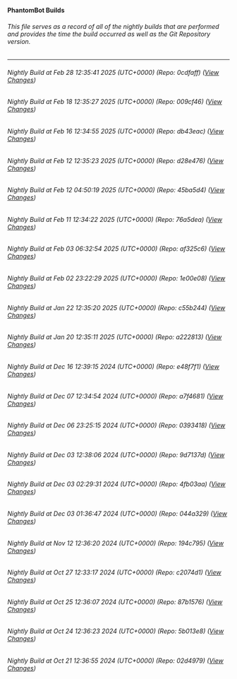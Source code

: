 **PhantomBot Builds**

###### This file serves as a record of all of the nightly builds that are performed and provides the time the build occurred as well as the Git Repository version.
-------------------------------------------------------------------------------------------------------------
###### Nightly Build at Feb 28 12:35:41 2025 (UTC+0000) (Repo: 0cdfaff) ([View Changes](https://github.com/PhantomBot/PhantomBot/compare/009cf46...0cdfaff))
###### Nightly Build at Feb 18 12:35:27 2025 (UTC+0000) (Repo: 009cf46) ([View Changes](https://github.com/PhantomBot/PhantomBot/compare/db43eac...009cf46))
###### Nightly Build at Feb 16 12:34:55 2025 (UTC+0000) (Repo: db43eac) ([View Changes](https://github.com/PhantomBot/PhantomBot/compare/d28e476...db43eac))
###### Nightly Build at Feb 12 12:35:23 2025 (UTC+0000) (Repo: d28e476) ([View Changes](https://github.com/PhantomBot/PhantomBot/compare/45ba5d4...d28e476))
###### Nightly Build at Feb 12 04:50:19 2025 (UTC+0000) (Repo: 45ba5d4) ([View Changes](https://github.com/PhantomBot/PhantomBot/compare/76a5dea...45ba5d4))
###### Nightly Build at Feb 11 12:34:22 2025 (UTC+0000) (Repo: 76a5dea) ([View Changes](https://github.com/PhantomBot/PhantomBot/compare/af325c6...76a5dea))
###### Nightly Build at Feb 03 06:32:54 2025 (UTC+0000) (Repo: af325c6) ([View Changes](https://github.com/PhantomBot/PhantomBot/compare/1e00e08...af325c6))
###### Nightly Build at Feb 02 23:22:29 2025 (UTC+0000) (Repo: 1e00e08) ([View Changes](https://github.com/PhantomBot/PhantomBot/compare/c55b244...1e00e08))
###### Nightly Build at Jan 22 12:35:20 2025 (UTC+0000) (Repo: c55b244) ([View Changes](https://github.com/PhantomBot/PhantomBot/compare/a222813...c55b244))
###### Nightly Build at Jan 20 12:35:11 2025 (UTC+0000) (Repo: a222813) ([View Changes](https://github.com/PhantomBot/PhantomBot/compare/e48f7f1...a222813))
###### Nightly Build at Dec 16 12:39:15 2024 (UTC+0000) (Repo: e48f7f1) ([View Changes](https://github.com/PhantomBot/PhantomBot/compare/a7f4681...e48f7f1))
###### Nightly Build at Dec 07 12:34:54 2024 (UTC+0000) (Repo: a7f4681) ([View Changes](https://github.com/PhantomBot/PhantomBot/compare/0393418...a7f4681))
###### Nightly Build at Dec 06 23:25:15 2024 (UTC+0000) (Repo: 0393418) ([View Changes](https://github.com/PhantomBot/PhantomBot/compare/9d7137d...0393418))
###### Nightly Build at Dec 03 12:38:06 2024 (UTC+0000) (Repo: 9d7137d) ([View Changes](https://github.com/PhantomBot/PhantomBot/compare/4fb03aa...9d7137d))
###### Nightly Build at Dec 03 02:29:31 2024 (UTC+0000) (Repo: 4fb03aa) ([View Changes](https://github.com/PhantomBot/PhantomBot/compare/044a329...4fb03aa))
###### Nightly Build at Dec 03 01:36:47 2024 (UTC+0000) (Repo: 044a329) ([View Changes](https://github.com/PhantomBot/PhantomBot/compare/194c795...044a329))
###### Nightly Build at Nov 12 12:36:20 2024 (UTC+0000) (Repo: 194c795) ([View Changes](https://github.com/PhantomBot/PhantomBot/compare/c2074d1...194c795))
###### Nightly Build at Oct 27 12:33:17 2024 (UTC+0000) (Repo: c2074d1) ([View Changes](https://github.com/PhantomBot/PhantomBot/compare/87b1576...c2074d1))
###### Nightly Build at Oct 25 12:36:07 2024 (UTC+0000) (Repo: 87b1576) ([View Changes](https://github.com/PhantomBot/PhantomBot/compare/5b013e8...87b1576))
###### Nightly Build at Oct 24 12:36:23 2024 (UTC+0000) (Repo: 5b013e8) ([View Changes](https://github.com/PhantomBot/PhantomBot/compare/02d4979...5b013e8))
###### Nightly Build at Oct 21 12:36:55 2024 (UTC+0000) (Repo: 02d4979) ([View Changes](https://github.com/PhantomBot/PhantomBot/compare/0267d77...02d4979))
